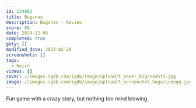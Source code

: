 ```yaml
---
id: 134602
title: Bugsnax
description: Bugsnax - Review
score: 80
date: 2020-12-08
completed: true
goty: []
modified_date: 2023-02-28
screenshots: []
tags:
  - Weird
videos: []
cover: //images.igdb.com/igdb/image/upload/t_cover_big/co45t5.jpg
image: //images.igdb.com/igdb/image/upload/t_screenshot_huge/sceeqq.jpg
---
```

Fun game with a crazy story, but nothing too mind blowing.